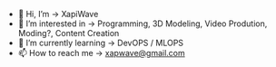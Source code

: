 - 👋 Hi, I’m -> XapiWave
- 👀 I’m interested in -> Programming, 3D Modeling, Video Prodution, Moding?, Content Creation
- 🌱 I’m currently learning  -> DevOPS / MLOPS
- 📫 How to reach me -> xapwave@gmail.com
